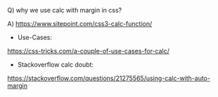 Q) why we use calc with margin in css?	

A) https://www.sitepoint.com/css3-calc-function/	


* Use-Cases:	

https://css-tricks.com/a-couple-of-use-cases-for-calc/	


* Stackoverflow calc doubt:	

https://stackoverflow.com/questions/21275565/using-calc-with-auto-margin	